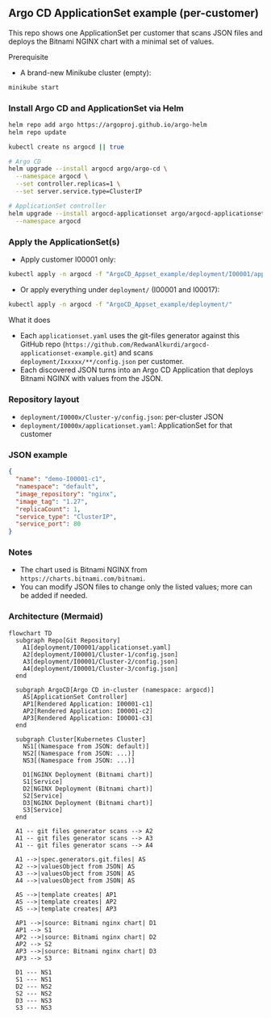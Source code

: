 ## Argo CD ApplicationSet example (per-customer)

This repo shows one ApplicationSet per customer that scans JSON files and deploys the Bitnami NGINX chart with a minimal set of values.

Prerequisite
- A brand-new Minikube cluster (empty):
```bash
minikube start
```

### Install Argo CD and ApplicationSet via Helm
```bash
helm repo add argo https://argoproj.github.io/argo-helm
helm repo update

kubectl create ns argocd || true

# Argo CD
helm upgrade --install argocd argo/argo-cd \
  --namespace argocd \
  --set controller.replicas=1 \
  --set server.service.type=ClusterIP

# ApplicationSet controller
helm upgrade --install argocd-applicationset argo/argocd-applicationset \
  --namespace argocd
```

### Apply the ApplicationSet(s)
- Apply customer I00001 only:
```bash
kubectl apply -n argocd -f "ArgoCD_Appset_example/deployment/I00001/applicationset.yaml"
```
- Or apply everything under `deployment/` (I00001 and I00017):
```bash
kubectl apply -n argocd -f "ArgoCD_Appset_example/deployment/"
```

What it does
- Each `applicationset.yaml` uses the git-files generator against this GitHub repo
  (`https://github.com/RedwanAlkurdi/argocd-applicationset-example.git`) and
  scans `deployment/Ixxxxx/**/config.json` per customer.
- Each discovered JSON turns into an Argo CD Application that deploys Bitnami NGINX with values from the JSON.

### Repository layout
- `deployment/I0000x/Cluster-y/config.json`: per-cluster JSON
- `deployment/I0000x/applicationset.yaml`: ApplicationSet for that customer

### JSON example
```json
{
  "name": "demo-I00001-c1",
  "namespace": "default",
  "image_repository": "nginx",
  "image_tag": "1.27",
  "replicaCount": 1,
  "service_type": "ClusterIP",
  "service_port": 80
}
```

### Notes
- The chart used is Bitnami NGINX from `https://charts.bitnami.com/bitnami`.
- You can modify JSON files to change only the listed values; more can be added if needed.

### Architecture (Mermaid)
```mermaid
flowchart TD
  subgraph Repo[Git Repository]
    A1[deployment/I00001/applicationset.yaml]
    A2[deployment/I00001/Cluster-1/config.json]
    A3[deployment/I00001/Cluster-2/config.json]
    A4[deployment/I00001/Cluster-3/config.json]
  end

  subgraph ArgoCD[Argo CD in-cluster (namespace: argocd)]
    AS[ApplicationSet Controller]
    AP1[Rendered Application: I00001-c1]
    AP2[Rendered Application: I00001-c2]
    AP3[Rendered Application: I00001-c3]
  end

  subgraph Cluster[Kubernetes Cluster]
    NS1[(Namespace from JSON: default)]
    NS2[(Namespace from JSON: ...)]
    NS3[(Namespace from JSON: ...)]

    D1[NGINX Deployment (Bitnami chart)]
    S1[Service]
    D2[NGINX Deployment (Bitnami chart)]
    S2[Service]
    D3[NGINX Deployment (Bitnami chart)]
    S3[Service]
  end

  A1 -- git files generator scans --> A2
  A1 -- git files generator scans --> A3
  A1 -- git files generator scans --> A4

  A1 -->|spec.generators.git.files| AS
  A2 -->|valuesObject from JSON| AS
  A3 -->|valuesObject from JSON| AS
  A4 -->|valuesObject from JSON| AS

  AS -->|template creates| AP1
  AS -->|template creates| AP2
  AS -->|template creates| AP3

  AP1 -->|source: Bitnami nginx chart| D1
  AP1 --> S1
  AP2 -->|source: Bitnami nginx chart| D2
  AP2 --> S2
  AP3 -->|source: Bitnami nginx chart| D3
  AP3 --> S3

  D1 --- NS1
  S1 --- NS1
  D2 --- NS2
  S2 --- NS2
  D3 --- NS3
  S3 --- NS3
```
